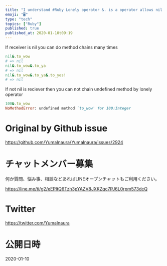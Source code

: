 ```yaml
---
title: "I understand #Ruby Lonely operator &. is a operator allows nil receive"
emoji: "🖥"
type: "tech"
topics: ["Ruby"]
published: true
published_at: 2020-01-10t09:19
---
```




If receiver is nil you can do method chains many times

```rb
nil&.to_wow
# => nil
nil&.to_wow&.to_ya
# => nil
nil&.to_wow&.to_ya&.to_yes!
# => nil
```

If not nil is reciever then you can not chain undefined method by lonely operator

```rb
100&.to_wow
NoMethodError: undefined method `to_wow' for 100:Integer
```


# Original by Github issue

https://github.com/YumaInaura/YumaInaura/issues/2924








<!-- Update From Qiita API -->

# チャットメンバー募集


何か質問、悩み事、相談などあればLINEオープンチャットもご利用ください。

https://line.me/ti/g2/eEPltQ6Tzh3pYAZV8JXKZqc7PJ6L0rpm573dcQ





# Twitter


https://twitter.com/YumaInaura


<!-- Update From Qiita API -->



# 公開日時

2020-01-10
